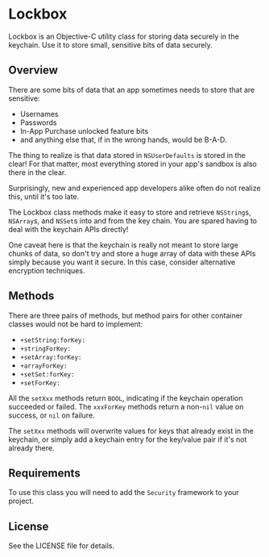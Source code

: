 # Lockbox

Lockbox is an Objective-C utility class for storing data securely in the keychain. Use it to store small, sensitive bits of data securely.

## Overview

There are some bits of data that an app sometimes needs to store that are sensitive:

+ Usernames
+ Passwords
+ In-App Purchase unlocked feature bits
+ and anything else that, if in the wrong hands, would be B-A-D.

The thing to realize is that data stored in `NSUserDefaults` is stored in the clear! For that matter, most everything stored in your app's sandbox is also there in the clear.

Surprisingly, new and experienced app developers alike often do not realize this, until it's too late.

The Lockbox class methods make it easy to store and retrieve `NSString`s, `NSArray`s, and `NSSet`s into and from the key chain. You are spared having to deal with the keychain APIs directly!

One caveat here is that the keychain is really not meant to store large chunks of data, so don't try and store a huge array of data with these APIs simply because you want it secure. In this case, consider alternative encryption techniques.

## Methods

There are three pairs of methods, but method pairs for other container classes would not be hard to implement:

+ `+setString:forKey:`
+ `+stringForKey:`
+ `+setArray:forKey:`
+ `+arrayForKey:`
+ `+setSet:forKey:`
+ `+setForKey:`

All the `setXxx` methods return `BOOL`, indicating if the keychain operation succeeded or failed. The `xxxForKey` methods return a non-`nil` value on success, or `nil` on failure.

The `setXxx` methods will overwrite values for keys that already exist in the keychain, or simply add a keychain entry for the key/value pair if it's not already there.

## Requirements

To use this class you will need to add the `Security` framework to your project.

## License

See the LICENSE file for details.
